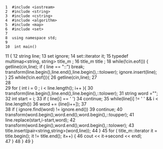     1  #include <iostream>   
    2  #include <string>   
    3  #include <cstring>
    4  #include <algorithm>
    5  #include <map>
    6  #include <set>
    7  
    8  using namespace std;
    9  
    10  int main()
   11  {
   12    string line;
   13    set<string> ignore;
   14    set<string>::iterator it;
   15    typedef  multimap<string, string> title_m ;
   16    title_m title ;
   18    while(!cin.eof()) {
         getline(cin,line);
      if ( line == "::")
        break;
      transform(line.begin(),line.end(),line.begin(),::tolower);
      ignore.insert(line);    
      }
25    while(!cin.eof()){
26      getline(cin,line);
27      
28  
29      for ( int i = 0 ; i < line.length(); i++ ){
30        transform(line.begin(),line.end(),line.begin(),::tolower);
31        string word ="";
32        int start   =  i;
33        if ( line[i] == ' ')
34          continue;
35        while(line[i] != ' ' && i < line.length())
36          word += (line[i++]);
37  
38        if ( ignore.find(word) != ignore.end())
39          continue;
40        transform(word.begin(),word.end(),word.begin(),::toupper);
41        line.replace(start,i-start,word);
42        transform(word.begin(),word.end(),word.begin(),::tolower);
43        title.insert(pair<string,string>(word,line));
44      }
45      for ( title_m::iterator it = title.begin(); it != title.end(); it++) {
46        cout <<  it->second << endl;  
47      }
48    }
49  }
